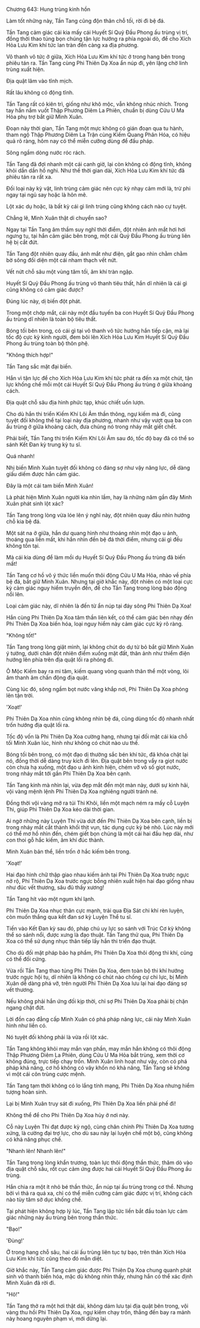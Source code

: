 




Chương 643: Hung trùng kinh hồn


Làm tốt những này, Tần Tang cũng độn thân chỗ tối, rời đi bệ đá.

Tần Tang cảm giác cái kia mấy cái Huyết Sí Quỷ Đầu Phong ấu trùng vị trí, đồng thời thao túng bọn chúng tận lực hướng ra phía ngoài dò, để cho Xích Hỏa Lưu Kim khí tức lan tràn đến càng xa địa phương.

Vô thanh vô tức ở giữa, Xích Hỏa Lưu Kim khí tức ở trong hang bên trong phiêu tán ra. Tần Tang cùng Phi Thiên Dạ Xoa ẩn núp đi, yên lặng chờ linh trùng xuất hiện.

Địa quật lâm vào tĩnh mịch.

Rất lâu không có động tĩnh.

Tần Tang rất có kiên trì, giống như khô mộc, vẫn không nhúc nhích. Trong tay hắn nắm vuốt Thập Phương Diêm La Phiên, chuẩn bị dùng Cửu U Ma Hỏa phụ trợ bắt giữ Minh Xuân.

Đoạn này thời gian, Tần Tang một mực không có gián đoạn qua tu hành, tham ngộ Thập Phương Diêm La Trận cùng Kiếm Quang Phân Hóa, có hiệu quả rõ ràng, hôm nay có thể miễn cưỡng dùng để đấu pháp.

Sông ngầm dòng nước róc rách.

Tần Tang đã đợi nhanh một cái canh giờ, lại còn không có động tĩnh, không khỏi dần dần hồ nghi. Như thế thời gian dài, Xích Hỏa Lưu Kim khí tức đã phiêu tán ra rất xa.

Đối loại này kỳ vật, linh trùng cảm giác nên cực kỳ nhạy cảm mới là, trừ phi ngay tại ngủ say hoặc là hôn mê.

Lột xác dụ hoặc, là bất kỳ cái gì linh trùng cũng không cách nào cự tuyệt.

Chẳng lẽ, Minh Xuân thật di chuyển sao?

Ngay tại Tần Tang âm thầm suy nghĩ thời điểm, đột nhiên ánh mắt hơi hơi ngưng tụ, tại hắn cảm giác bên trong, một cái Quỷ Đầu Phong ấu trùng liên hệ bị cắt đứt.

Tần Tang đột nhiên quay đầu, ánh mắt như điện, gắt gao nhìn chằm chằm bờ sông đối diện một cái nham thạch vết nứt.

Vết nứt chỗ sâu một vùng tăm tối, âm khí tràn ngập.

Huyết Sí Quỷ Đầu Phong ấu trùng vô thanh tiêu thất, hắn dĩ nhiên là cái gì cũng không có cảm giác được?

Đúng lúc này, dị biến đột phát.

Trong một chớp mắt, cái này một đầu tuyến ba con Huyết Sí Quỷ Đầu Phong ấu trùng dĩ nhiên là toàn bộ tiêu thất.

Bóng tối bên trong, có cái gì tại vô thanh vô tức hướng hắn tiếp cận, mà lại tốc độ cực kỳ kinh người, đem bôi lên Xích Hỏa Lưu Kim Huyết Sí Quỷ Đầu Phong ấu trùng toàn bộ thôn phệ.

"Không thích hợp!"

Tần Tang sắc mặt đại biến.

Hắn vì tận lực để cho Xích Hỏa Lưu Kim khí tức phát ra đến xa một chút, tận lực khống chế mỗi một cái Huyết Sí Quỷ Đầu Phong ấu trùng ở giữa khoảng cách.

Địa quật chỗ sâu địa hình phức tạp, khúc chiết uốn lượn.

Cho dù hắn thi triển Kiếm Khí Lôi Âm thần thông, ngự kiếm mà đi, cũng tuyệt đối không thể tại loại này địa phương, nhanh như vậy vượt qua ba con ấu trùng ở giữa khoảng cách, đưa chúng nó trong nháy mắt giết chết.

Phải biết, Tần Tang thi triển Kiếm Khí Lôi Âm sau đó, tốc độ bay đã có thể so sánh Kết Đan kỳ trung kỳ tu sĩ.

Quá nhanh!

Nhị biến Minh Xuân tuyệt đối không có đáng sợ như vậy năng lực, dễ dàng giấu diếm được hắn cảm giác.

Đây là một cái tam biến Minh Xuân!

Là phát hiện Minh Xuân người kia nhìn lầm, hay là những năm gần đây Minh Xuân phát sinh lột xác?

Tần Tang trong lòng vừa lóe lên ý nghĩ này, đột nhiên quay đầu nhìn hướng chỗ kia bệ đá.

Một sát na ở giữa, hắn dư quang hình như thoáng nhìn một đạo u ảnh, thoáng qua liền mất, khi hắn nhìn đến bệ đá thời điểm, nhưng cái gì đều không tồn tại.

Mà cái kia dùng để làm mồi dụ Huyết Sí Quỷ Đầu Phong ấu trùng đã biến mất!

Tần Tang cơ hồ vô ý thức liền muốn thôi động Cửu U Ma Hỏa, nhào về phía bệ đá, bắt giữ Minh Xuân. Nhưng tại giờ khắc này, đột nhiên có một loại cực kỳ cảm giác nguy hiểm truyền đến, để cho Tần Tang trong lòng báo động nổi lên.

Loại cảm giác này, dĩ nhiên là đến từ ẩn núp tại đáy sông Phi Thiên Dạ Xoa!

Hắn cùng Phi Thiên Dạ Xoa tâm thần liên kết, có thể cảm giác bén nhạy đến Phi Thiên Dạ Xoa biến hóa, loại nguy hiểm này cảm giác cực kỳ rõ ràng.

"Không tốt!"

Tần Tang trong lòng giật mình, lại không chút do dự từ bỏ bắt giữ Minh Xuân ý tưởng, dưới chân đột nhiên điểm xuống mặt đất, thân ảnh như thiểm điện hướng lên phía trên địa quật lối ra phóng đi.

Ô Mộc Kiếm bay ra mi tâm, kiếm quang vòng quanh thân thể một vòng, lôi âm thanh âm chấn động địa quật.

Cùng lúc đó, sông ngầm bọt nước văng khắp nơi, Phi Thiên Dạ Xoa phóng lên tận trời.

'Xoạt!'

Phi Thiên Dạ Xoa nhìn cũng không nhìn bệ đá, cũng dùng tốc độ nhanh nhất trốn hướng địa quật lối ra.

Tốc độ vốn là Phi Thiên Dạ Xoa cường hạng, nhưng tại đối mặt cái kia chỗ tối Minh Xuân lúc, hình như không có chút nào ưu thế.

Bóng tối bên trong, có một đạo dị thường sắc bén khí tức, đã khóa chặt lại nó, đồng thời dễ dàng truy kích đi lên. Địa quật bên trong vẩy ra giọt nước còn chưa hạ xuống, một đạo u ảnh kinh hiện, chém vỡ vô số giọt nước, trong nháy mắt tới gần Phi Thiên Dạ Xoa bên cạnh.

Tần Tang kinh mà nhìn lại, vừa đẹp mắt đến một màn này, dưới sự kinh hãi, vội vàng mệnh lệnh Phi Thiên Dạ Xoa nghiêng người tránh né.

Đồng thời vội vàng mở ra túi Thi Khôi, liền một mạch ném ra mấy cỗ Luyện Thi, giúp Phi Thiên Dạ Xoa kéo dài thời gian.

Ai ngờ những này Luyện Thi vừa dứt đến Phi Thiên Dạ Xoa bên cạnh, liền bị trong nháy mắt cắt thành khối thịt vụn, tác dụng cực kỳ bé nhỏ. Lúc này mới có thể mơ hồ nhìn đến, chém giết bọn chúng là một cái hai đầu hẹp dài, như con thoi gỗ hắc kiếm, âm khí đúc thành.

Minh Xuân bản thể, liền trốn ở hắc kiếm bên trong.

'Xoạt!'

Hai đạo hình chữ thập giao nhau kiếm ảnh tại Phi Thiên Dạ Xoa trước ngực nở rộ, Phi Thiên Dạ Xoa trước ngực bỗng nhiên xuất hiện hai đạo giống nhau như đúc vết thương, sâu đủ thấy xương!

Tần Tang hít vào một ngụm khí lạnh.

Phi Thiên Dạ Xoa nhục thân cực mạnh, trải qua Địa Sát chi khí rèn luyện, còn muốn thắng qua kết đan sơ kỳ Luyện Thể tu sĩ.

Tiến vào Kết Đan kỳ sau đó, pháp chú uy lực so sánh với Trúc Cơ kỳ không thể so sánh nổi, được xưng là đạo thuật. Tần Tang thử qua, Phi Thiên Dạ Xoa có thể sử dụng nhục thân tiếp lấy hắn thi triển đạo thuật.

Cho dù đối mặt pháp bảo hạ phẩm, Phi Thiên Dạ Xoa thôi động thi khí, cũng có thể đối cứng.

Vừa rồi Tần Tang thao túng Phi Thiên Dạ Xoa, đem toàn bộ thi khí hướng trước ngực hội tụ, dĩ nhiên là không có chút nào chống cự chi lực, bị Minh Xuân dễ dàng phá vỡ, trên người Phi Thiên Dạ Xoa lưu lại hai đạo đáng sợ vết thương.

Nếu không phải hắn ứng đối kịp thời, chỉ sợ Phi Thiên Dạ Xoa phải bị chặn ngang chặt đứt.

Lời đồn cao đẳng cấp Minh Xuân có phá pháp năng lực, cái này Minh Xuân hình như liền có.

Nó tuyệt đối không phải là vừa rồi lột xác.

Tần Tang không khỏi may mắn vạn phần, may mắn hắn không có thôi động Thập Phương Diêm La Phiên, dùng Cửu U Ma Hỏa bắt trùng, xem thời cơ không đúng, trực tiếp chạy trốn. Minh Xuân linh hoạt như vậy, còn có phá pháp khả năng, cơ hồ không có vây khốn nó khả năng, Tần Tang sẽ không vì một cái côn trùng cược mệnh.

Tần Tang tạm thời không có lo lắng tính mạng, Phi Thiên Dạ Xoa nhưng hiểm tượng hoàn sinh.

Lại bị Minh Xuân truy sát đi xuống, Phi Thiên Dạ Xoa liền phải phế đi!

Không thể để cho Phi Thiên Dạ Xoa hủy ở nơi này.

Cỗ này Luyện Thi đạt được kỳ ngộ, cùng chân chính Phi Thiên Dạ Xoa tương xứng, là cường đại trợ lực, cho dù sau này lại luyện chế một bộ, cũng không có khả năng phục chế.

"Nhanh lên! Nhanh lên!"

Tần Tang trong lòng khẩn trương, toàn lực thôi động thần thức, thăm dò vào địa quật chỗ sâu, rốt cục cảm ứng được hai cái Huyết Sí Quỷ Đầu Phong ấu trùng.

Hắn chia ra một ít nhỏ bé thần thức, ẩn núp tại ấu trùng trong cơ thể. Nhưng bởi vì thả ra quá xa, chỉ có thể miễn cưỡng cảm giác được vị trí, không cách nào tùy tâm sở dục khống chế.

Tại phát hiện không hợp lý lúc, Tần Tang lập tức liền bắt đầu toàn lực cảm giác những này ấu trùng bên trong thần thức.

"Bạo!"

'Đùng!'

Ở trong hang chỗ sâu, hai cái ấu trùng liên tục tự bạo, trên thân Xích Hỏa Lưu Kim khí tức cũng theo đó mẫn diệt.

Giờ khắc này, Tần Tang cảm giác được Phi Thiên Dạ Xoa chung quanh phát sinh vô thanh biến hóa, mặc dù không nhìn thấy, nhưng hắn có thể xác định Minh Xuân đã rời đi.

"Hô!"

Tần Tang thở ra một hơi thật dài, không dám lưu tại địa quật bên trong, vội vàng thu hồi Phi Thiên Dạ Xoa, ngự kiếm chạy trốn, thẳng đến bay ra mảnh này hoang nguyên phạm vi, mới dừng lại.




